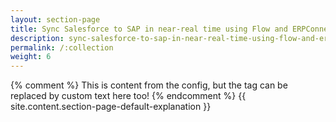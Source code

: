 ```yaml
---
layout: section-page
title: Sync Salesforce to SAP in near-real time using Flow and ERPConnect Services Core
description: sync-salesforce-to-sap-in-near-real-time-using-flow-and-erpconnect-services-core
permalink: /:collection
weight: 6
---
```


{% comment %} This is content from the config, but the tag can be replaced by custom text here too! {% endcomment %}
{{ site.content.section-page-default-explanation }}
